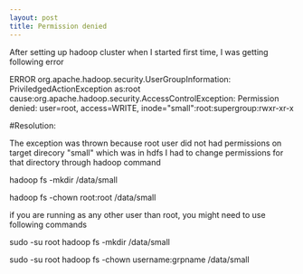 ```yaml
---
layout: post
title: Permission denied
---
```


After setting up hadoop cluster when I started first time, I was getting following error

ERROR org.apache.hadoop.security.UserGroupInformation: PriviledgedActionException as:root cause:org.apache.hadoop.security.AccessControlException: Permission denied: user=root, access=WRITE, inode="small":root:supergroup:rwxr-xr-x

#Resolution:

The exception was thrown because root user did not had permissions on target direcory "small" which was in hdfs
I had to change permissions for that directory through hadoop command

hadoop fs -mkdir /data/small 

hadoop fs -chown root:root /data/small

if you are running as any other user than root, you might need to use following commands

sudo -su root hadoop fs -mkdir /data/small 

sudo -su root hadoop fs -chown username:grpname /data/small


